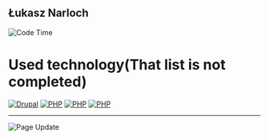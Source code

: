 
## Łukasz Narloch

![Code Time](https://img.shields.io/endpoint?style=for-the-badge&url=https://codetime-api.datreks.com/badge/1500?logoColor=white%26project=%26recentMS=604800000%26showProject=true)

# Used technology(That list is not completed)
[![Drupal](https://img.shields.io/badge/--555?label=Drupal&style=for-the-badge&logo=drupal)]()
[![PHP](https://img.shields.io/badge/--555?label=PHP&style=for-the-badge&logo=php)]()
[![PHP](https://img.shields.io/badge/--555?label=InteliJ%20Idea&style=for-the-badge&logo=intellijidea)]()
[![PHP](https://img.shields.io/badge/--555?label=InteliJ%20Idea&style=for-the-badge&logo=intellijidea)]()

---
![Page Update](https://img.shields.io/github/last-commit/lukassz111/lukassz111?label=Page%20Update&style=for-the-badge)